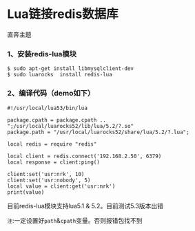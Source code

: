 # Lua链接redis数据库

直奔主题

### 1、安装redis-lua模块
```
$ sudo apt-get install libmysqlclient-dev
$ sudo luarocks  install redis-lua
```

### 2、编译代码（demo如下）
```
#!/usr/local/lua53/bin/lua

package.cpath = package.cpath .. ";/usr/local/luarocks52/lib/lua/5.2/?.so"
package.path = "/usr/local/luarocks52/share/lua/5.2/?.lua";

local redis = require "redis"

local client = redis.connect('192.168.2.50', 6379)
local response = client:ping()

client:set('usr:nrk', 10)
client:set('usr:nobody', 5)
local value = client:get('usr:nrk')  
print(value)
```
目前redis-lua模块支持lua5.1 & 5.2。目前测试5.3版本出错

`注`:一定设置好`path`&`cpath`变量。否则报错包找不到
